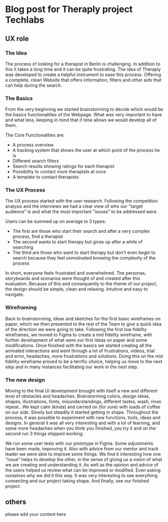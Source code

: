 # Blog post for Theraply project Techlabs

## UX role

### The Idea

The process of looking for a therapist in Berlin is challenging. In addition to this it takes a long time and it can be quite frustrating. The idea of Theraply was developed to create a helpful instrument to ease this process. Offering a complete, clean Website that offers information, filters and other aids that can help during the search. 

### The Basics

From the very beginning we started brainstorming to decide which would be the basics functionalities of the Webpage. What was very important to have and what less, keeping in mind that if time allows we would develop all of them.

The Core Functionalities are:
- A process overview
- A tracking system that shows the user at which point of the process he is
- Different search filters
- Search results showing ratings for each therapist
- Possibility to contact more therapists at once
- A template to contact therapists

### The UX Process

The UX process started with the user research. Following the competition analysis and the interviews we had a clear view of who our "target audience" is and what the most important "issues" to be addressed were. 

Users can be summed up on average to 3 types: 

- The first are those who start their search and after a very complex process, find a therapist
- The second wants to start therapy but gives up after a while of searching 
- The third are those who want to start therapy but don't even begin to search because they feel unmotivated knowing the complexity of the process 

In short, everyone feels frustrated and overwhelmed.
The personas, storyboards and scenarios were thought of and created after this evaluation. Because of this and consequently to the theme of our project, the design should be simple, clean and relaxing. Intuitive and easy to navigate.

### Wireframing

Back to brainstorming, ideas and sketches for the first basic wireframes on paper, which we then presented to the rest of the Team to give a quick idea of the direction we were going to take. Following the first low fidelity wireframes, we moved to Figma to create a mid fidelity wireframe, with further development of what were our first ideas on paper and some modifications. Once finished with the basics we started creating all the animated interactions and went through a lot of frustrations, videos, trial and error, headaches, more frustrations and solutions. Doing this on the mid fidelity wireframe proved to be a terrific choice, helping us move to the next step and in many instances facilitating our work in the next step.

### The new design

Moving to the final UI development brought with itself a new and different level of obstacles and headaches. Brainstorming colors, design ideas, shapes, illustrations, fonts, misunderstandings, different tastes, wash, rinse repeat..
We kept calm (kinda) and carried on (for sure) with loads of coffee on our side. Slowly but steadily it started getting in shape. Throughout the process, it was possible to experiment with new functions, tools, ideas and designs. In general it was all very interesting and with a lot of learning, and some more headaches when you think you finished, you try it and on the second run 3 things stopped working.

We run some user tests with our prototype in Figma. Some adjustments have been made, improving it. Also with advice from our mentor and track leader we were able to improve some things. We find it interesting how one "issue" helps to develop the other, in the sense of giving us a vision of what we are creating and understanding it. As well as the opinion and advice of the users helped us  review what can be improved or modified. Even asking ourselves why we did it this way. It was very interesting to see everything connecting and our project taking shape. And finally, see our finished project.

## others
please add your content here
